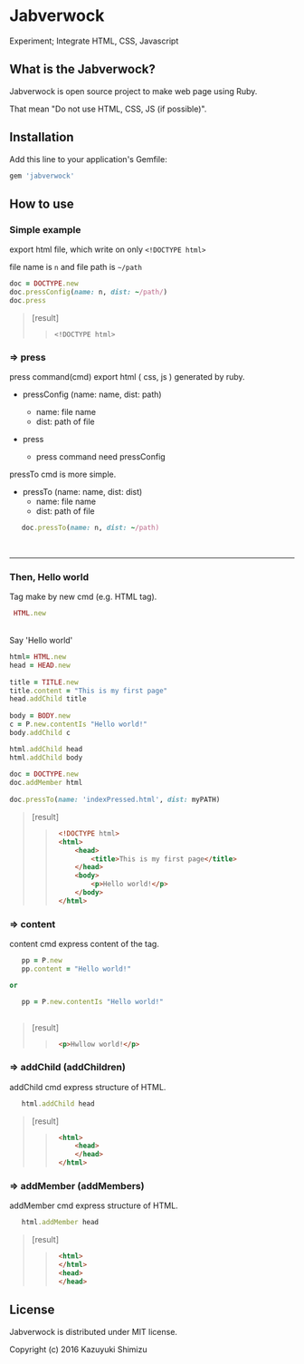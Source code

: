 # Jabverwock
Experiment; Integrate HTML, CSS, Javascript

## What is the Jabverwock?
Jabverwock is open source project to make web page using Ruby.

That mean "Do not use HTML, CSS, JS (if possible)".


## Installation

Add this line to your application's Gemfile:

```ruby
gem 'jabverwock'
```

## How to use

### Simple example

export html file, which write on only `<!DOCTYPE html>`

file name is `n` and file path is `~/path`

 ```ruby
 doc = DOCTYPE.new
 doc.pressConfig(name: n, dist: ~/path/)
 doc.press
 ```
> [result]
>>     <!DOCTYPE html>

### => press

press command(cmd) export html ( css,  js ) generated by ruby.


+ pressConfig (name: name, dist: path)
	+ 	name: file name
	+ dist: path of file

+ press
	+ press command need pressConfig		


pressTo cmd is more simple.

+ pressTo (name: name, dist: dist)
	+ name: file name
	+ dist: path of file	

 ```ruby
	doc.pressTo(name: n, dist: ~/path)
 ```
 
 <br>

---
### Then, Hello world
	
Tag make by new cmd (e.g. HTML tag).
 
 ```ruby
  HTML.new
 ```
 
<br>
Say 'Hello world'
	
	
```ruby
html= HTML.new
head = HEAD.new
  
title = TITLE.new
title.content = "This is my first page"
head.addChild title
  
body = BODY.new
c = P.new.contentIs "Hello world!" 
body.addChild c

html.addChild head
html.addChild body
  
doc = DOCTYPE.new
doc.addMember html
  
doc.pressTo(name: 'indexPressed.html', dist: myPATH)

```

>[result]
>>```html
>>	<!DOCTYPE html>
>>	<html>
>>		<head>
>>			<title>This is my first page</title>
>>		</head>
>>		<body>
>>			<p>Hello world!</p> 
>>		</body>
>>	</html>
>>```

### => content
content cmd express content of the tag.

 ```ruby
	pp = P.new
	pp.content = "Hello world!"

or

	pp = P.new.contentIs "Hello world!" 
	  
 ```
>[result]
>>```html
>>	<p>Hwllow world!</p>
>>```

### => addChild (addChildren)
addChild cmd express structure of HTML.

 ```ruby
	html.addChild head
 ```
>[result]
>>```html
>>	<html>
>>		<head>
>>		</head>
>>	</html>
>>```


### => addMember (addMembers)
addMember cmd express structure of HTML.
 ```ruby
	html.addMember head
 ```
>[result]
>>```html
>>	<html>
>>	</html>
>>	<head>
>>	</head>
>>```


## License
Jabverwock is distributed under MIT license.

Copyright (c) 2016 Kazuyuki Shimizu
